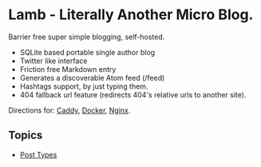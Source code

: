 # Lamb - Literally Another Micro Blog.

Barrier free super simple blogging, self-hosted.

- SQLite based portable single author blog
- Twitter like interface
- Friction free Markdown entry
- Generates a discoverable Atom feed (/feed)
- Hashtags support, by just typing them.
- 404 fallback url feature (redirects 404's relative urls to another site).

Directions for: [Caddy](caddy.md), [Docker](docker.md), [Nginx](nginx.md).

## Topics

 * [Post Types](post-types.md)
